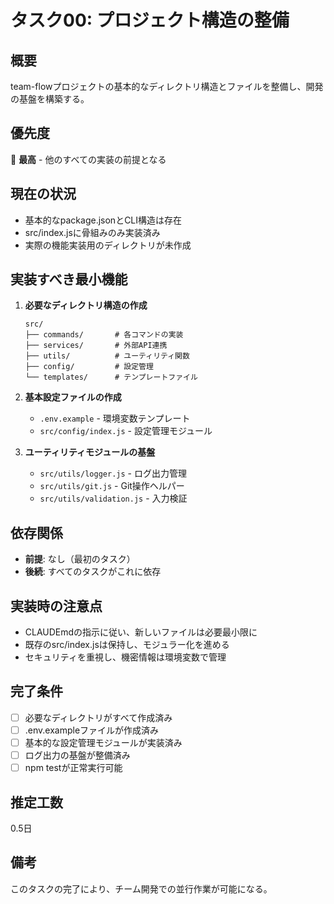 # タスク00: プロジェクト構造の整備

## 概要
team-flowプロジェクトの基本的なディレクトリ構造とファイルを整備し、開発の基盤を構築する。

## 優先度
🔴 **最高** - 他のすべての実装の前提となる

## 現在の状況
- 基本的なpackage.jsonとCLI構造は存在
- src/index.jsに骨組みのみ実装済み
- 実際の機能実装用のディレクトリが未作成

## 実装すべき最小機能
1. **必要なディレクトリ構造の作成**
   ```
   src/
   ├── commands/       # 各コマンドの実装
   ├── services/       # 外部API連携
   ├── utils/          # ユーティリティ関数
   ├── config/         # 設定管理
   └── templates/      # テンプレートファイル
   ```

2. **基本設定ファイルの作成**
   - `.env.example` - 環境変数テンプレート
   - `src/config/index.js` - 設定管理モジュール

3. **ユーティリティモジュールの基盤**
   - `src/utils/logger.js` - ログ出力管理
   - `src/utils/git.js` - Git操作ヘルパー
   - `src/utils/validation.js` - 入力検証

## 依存関係
- **前提**: なし（最初のタスク）
- **後続**: すべてのタスクがこれに依存

## 実装時の注意点
- CLAUDEmdの指示に従い、新しいファイルは必要最小限に
- 既存のsrc/index.jsは保持し、モジュラー化を進める
- セキュリティを重視し、機密情報は環境変数で管理

## 完了条件
- [ ] 必要なディレクトリがすべて作成済み
- [ ] .env.exampleファイルが作成済み
- [ ] 基本的な設定管理モジュールが実装済み
- [ ] ログ出力の基盤が整備済み
- [ ] npm testが正常実行可能

## 推定工数
0.5日

## 備考
このタスクの完了により、チーム開発での並行作業が可能になる。